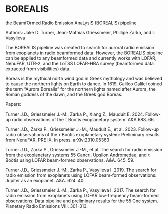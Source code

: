 # BOREALIS
the BeamfOrmed Radio Emission AnaLysIS (BOREALIS) pipeline

Authors: Jake D. Turner, Jean-Mathias Griessmeier, Phillipe Zarka, and I. Vasylieva


The BOREALIS pipeline was created to search for auroral radio emission from exoplanets in radio beamformed data. However, the BOREALIS pipeline can be applied to any beamformed data and currently works with LOFAR, NenuFAR, UTR-2, and the LoTSS LOFAR-HBA survey (beamformed data extracted from visibilities) data. 

Boreas is the mythical north wind god in Greek mythology and was believed to cause the northern lights on Earth to dance. In 1619, Galileo Galilei coined the term “Aurora Borealis” for the northern lights named after Aurora, the Roman goddess of the dawn, and the Greek god Boreas. 

Papers: 

Turner J.D., Griessmeier J.-M., Zarka P.,  Xiang Z., Mauduit E. 2024. Follow-up radio observations of the τ Bootis exoplanetary system. A&A.688. 66.

Turner J.D., Zarka P., Griessmeier J.-M., Mauduit E., et al. 2023. Follow-up radio observations of the τ Boötis exoplanetary system: Preliminary results from NenuFAR. PRE IX. In press. arXiv:2310.05363

Turner J.D., Zarka P., Griessmeier J.-M., et al. The search for radio emission from the exoplanetary systems 55 Cancri, Upsilon Andromedae, and τ Boötis using LOFAR beam-formed observations. A&A. 645. 59.

Turner J.D., Griessmeier J.-M., Zarka P., Vasylieva I. 2019. The search for radio emission from exoplanets using LOFAR beam-formed observations: Jupiter as an exoplanet. A&A. 624. 40.

Turner J.D., Griessmeier J.-M., Zarka P., Vasylieva I. 2017. The search for radio emission from exoplanets using LOFAR low-frequency beam-formed observations: Data pipeline and preliminary results for the 55 Cnc system. Planetary Radio Emissions VIII. 301-313.
